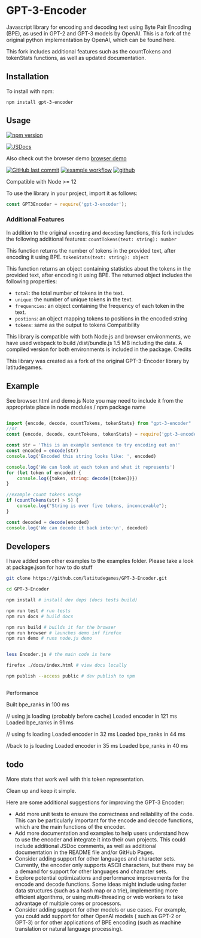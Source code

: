 # GPT-3-Encoder

Javascript library for encoding and decoding text using Byte Pair Encoding (BPE), as used in GPT-2 and GPT-3 models by
OpenAI. This is a fork of the original python implementation by OpenAI, which can be found here.

This fork includes additional features such as the countTokens and tokenStats functions, as well as updated
documentation.

## Installation

To install with npm:

```
npm install gpt-3-encoder
```

## Usage

<a href="https://www.npmjs.com/package/gpt-3-encoder">
  <img src="https://img.shields.io/npm/v/gpt-3-encoder.svg" alt="npm version">
</a>



[![JSDocs](https://img.shields.io/badge/JS%20Docs-Read%20them%20maybe-brightgreen)](https://latitudegames.github.io/GPT-3-Encoder/)

Also check out the browser demo [browser demo](https://latitudegames.github.io/GPT-3-Encoder/browser.html)

[![GitHub last commit](https://img.shields.io/github/last-commit/latitudegames/GPT-3-Encoder)](https://github.com/latitudegames/GPT-3-Encoder/commits)
[![example workflow](https://github.com/latitudegames/GPT-3-Encoder/actions/workflows/node.js.yml/badge.svg)](https://github.com/latitudegames/GPT-3-Encoder/actions)
[![github](https://img.shields.io/badge/GitHub-100000?style=for-the-badge&logo=github&logoColor=white)](https://github.com/latitudegames/GPT-3-Encoder/)

Compatible with Node >= 12

To use the library in your project, import it as follows:

```js
const GPT3Encoder = require('gpt-3-encoder');
```

### Additional Features

In addition to the original `encoding` and `decoding` functions, this fork includes the following additional features:
`countTokens(text: string): number`

This function returns the number of tokens in the provided text, after encoding it using BPE.
`tokenStats(text: string): object`

This function returns an object containing statistics about the tokens in the provided text, after encoding it using
BPE. The returned object includes the following properties:

- `total`: the total number of tokens in the text.
- `unique`: the number of unique tokens in the text.
- `frequencies`: an object containing the frequency of each token in the text.
- `postions`: an object mapping tokens to positions in the encoded string
- `tokens`: same as the output to tokens
Compatibility

This library is compatible with both Node.js and browser environments, we have used webpack to build /dist/bundle.js 1.5 MB including the data. A compiled version for both environments is included in the package.
Credits

This library was created as a fork of the original GPT-3-Encoder library by latitudegames.

## Example

See browser.html and demo.js
Note you may need to include it from the appropriate place in node modules / npm package name

```js

import {encode, decode, countTokens, tokenStats} from "gpt-3-encoder"
//or
const {encode, decode, countTokens, tokenStats} = require('gpt-3-encoder')

const str = 'This is an example sentence to try encoding out on!'
const encoded = encode(str)
console.log('Encoded this string looks like: ', encoded)

console.log('We can look at each token and what it represents')
for (let token of encoded) {
    console.log({token, string: decode([token])})
}

//example count tokens usage
if (countTokens(str) > 5) {
    console.log("String is over five tokens, inconcevable");
}

const decoded = decode(encoded)
console.log('We can decode it back into:\n', decoded)

```

## Developers

I have added som other examples to the examples folder.
Please take a look at package.json for how to do stuff

```sh
git clone https://github.com/latitudegames/GPT-3-Encoder.git

cd GPT-3-Encoder

npm install # install dev deps (docs tests build)

npm run test # run tests
npm run docs # build docs

npm run build # builds it for the browser
npm run browser # launches demo inf firefox
npm run demo # runs node.js demo


less Encoder.js # the main code is here

firefox ./docs/index.html # view docs locally

npm publish --access public # dev publish to npm



```

Performance 

Built bpe_ranks  in  100 ms

// using js loading (probably before cache)
Loaded encoder  in  121 ms
Loaded bpe_ranks  in  91 ms

// using fs loading
Loaded encoder  in  32 ms
Loaded bpe_ranks  in  44 ms

//back to js loading
Loaded encoder  in  35 ms
Loaded bpe_ranks  in  40 ms


## todo

More stats that work well with this token representation.

Clean up and keep it simple.

Here are some additional suggestions for improving the GPT-3 Encoder:

- Add more unit tests to ensure the correctness and reliability of the code. This can be particularly important for the
  encode and decode functions, which are the main functions of the encoder.
- Add more documentation and examples to help users understand how to use the encoder and integrate it into their own
  projects. This could include additional JSDoc comments, as well as additional documentation in the README file and/or
  GitHub Pages.
- Consider adding support for other languages and character sets. Currently, the encoder only supports ASCII characters,
  but there may be a demand for support for other languages and character sets.
- Explore potential optimizations and performance improvements for the encode and decode functions. Some ideas might
  include using faster data structures (such as a hash map or a trie), implementing more efficient algorithms, or using
  multi-threading or web workers to take advantage of multiple cores or processors.
- Consider adding support for other models or use cases. For example, you could add support for other OpenAI models (
  such as GPT-2 or GPT-3) or for other applications of BPE encoding (such as machine translation or natural language
  processing).

